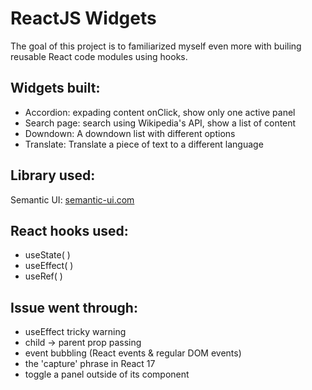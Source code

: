 # ReactJS Widgets

The goal of this project is to familiarized myself even more with builing reusable React code modules using hooks.

## Widgets built:

- Accordion: expading content onClick, show only one active panel
- Search page: search using Wikipedia's API, show a list of content
- Downdown: A downdown list with different options
- Translate: Translate a piece of text to a different language

## Library used:

Semantic UI: [semantic-ui.com](https://semantic-ui.com)

## React hooks used:

- useState( )
- useEffect( )
- useRef( )

## Issue went through:

- useEffect tricky warning
- child -> parent prop passing
- event bubbling (React events & regular DOM events)
- the 'capture' phrase in React 17
- toggle a panel outside of its component
